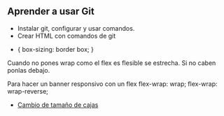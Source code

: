 ## Aprender a usar Git

- Instalar git, configurar y usar comandos.
- Crear HTML con comandos de git

* {
    box-sizing: border box;
}

Cuando no pones wrap como el flex es flesible se estrecha.
Si no caben ponlas debajo.

Para hacer un banner responsivo con un flex
flex-wrap: wrap;
flex-wrap: wrap-reverse;


- [Cambio de tamaño de cajas](./web-pages/html-test/box-sizing.html)
